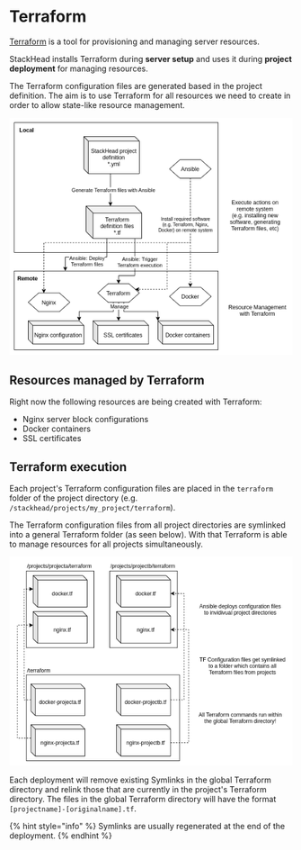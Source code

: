 # Terraform

[Terraform](https://www.terraform.io/) is a tool for provisioning and managing server resources.

StackHead installs Terraform during **server setup** and uses it during **project deployment** for managing resources.

The Terraform configuration files are generated based in the project definition. The aim is to use Terraform for all resources we need to create in order to allow state-like resource management.

![StackHead Workflow: Ansible and Terraform](../.gitbook/assets/ansible-terraform-interaction%20%281%29.png)

## Resources managed by Terraform

Right now the following resources are being created with Terraform:

* Nginx server block configurations
* Docker containers
* SSL certificates

## Terraform execution

Each project's Terraform configuration files are placed in the `terraform` folder of the project directory \(e.g. `/stackhead/projects/my_project/terraform`\).

The Terraform configuration files from all project directories are symlinked into a general Terraform folder \(as seen below\). With that Terraform is able to manage resources for all projects simultaneously.

![Applying Terraform changes](../.gitbook/assets/terraform-files-structure%20%281%29.png)

Each deployment will remove existing Symlinks in the global Terraform directory and relink those that are currently in the project's Terraform directory. The files in the global Terraform directory will have the format `[projectname]-[originalname].tf`.

{% hint style="info" %}
Symlinks are usually regenerated at the end of the deployment.
{% endhint %}

